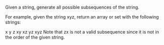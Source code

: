 Given a string, generate all possible subsequences of the string.

For example, given the string xyz, return an array or set with the following strings:


x
y
z
xy
xz
yz
xyz
Note that zx is not a valid subsequence since it is not in the order of the given string.

